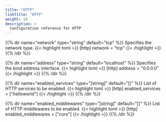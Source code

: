 ```yaml
---
title: "HTTP"
linkTitle: "HTTP"
weight: 10
description: >
  Configuration reference for HTTP
---
```


{{% dir name="network" type="string" default="tcp" %}}
Specifies the network type. 
{{< highlight toml >}}
[http]
network = "tcp"
{{< /highlight >}}
{{% /dir %}}

{{% dir name="address" type="string" default="localhost" %}}
Specifies the bind address interface.
{{< highlight toml >}}
[http]
address = "0.0.0.0"
{{< /highlight >}}
{{% /dir %}}

{{% dir name="enabled_services" type="[string]" default="[]" %}}
List of HTTP services to be enabled.
{{< highlight toml >}}
[http]
enabled_services = ["helloworld"]
{{< /highlight >}}
{{% /dir %}}

{{% dir name="enabled_middlewares" type="[string]" default="[]" %}}
List of HTTP middlewares to be enabled.
{{< highlight toml >}}
[http]
enabled_middlewares = ["cors"]
{{< /highlight >}}
{{% /dir %}}
